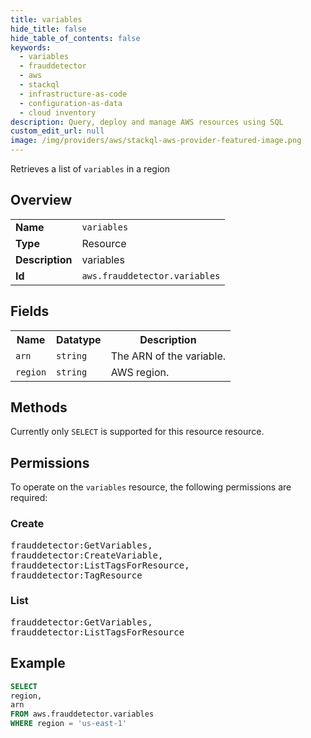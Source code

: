 ```yaml
---
title: variables
hide_title: false
hide_table_of_contents: false
keywords:
  - variables
  - frauddetector
  - aws
  - stackql
  - infrastructure-as-code
  - configuration-as-data
  - cloud inventory
description: Query, deploy and manage AWS resources using SQL
custom_edit_url: null
image: /img/providers/aws/stackql-aws-provider-featured-image.png
---
```

Retrieves a list of <code>variables</code> in a region

## Overview
<table><tbody>
<tr><td><b>Name</b></td><td><code>variables</code></td></tr>
<tr><td><b>Type</b></td><td>Resource</td></tr>
<tr><td><b>Description</b></td><td>variables</td></tr>
<tr><td><b>Id</b></td><td><code>aws.frauddetector.variables</code></td></tr>
</tbody></table>

## Fields
<table><tbody>
<tr><th>Name</th><th>Datatype</th><th>Description</th></tr>
<tr><td><code>arn</code></td><td><code>string</code></td><td>The ARN of the variable.</td></tr>
<tr><td><code>region</code></td><td><code>string</code></td><td>AWS region.</td></tr>

</tbody></table>

## Methods
Currently only <code>SELECT</code> is supported for this resource resource.

## Permissions

To operate on the <code>variables</code> resource, the following permissions are required:

### Create
<pre>
frauddetector:GetVariables,
frauddetector:CreateVariable,
frauddetector:ListTagsForResource,
frauddetector:TagResource</pre>

### List
<pre>
frauddetector:GetVariables,
frauddetector:ListTagsForResource</pre>


## Example
```sql
SELECT
region,
arn
FROM aws.frauddetector.variables
WHERE region = 'us-east-1'
```
